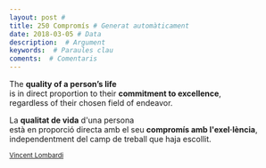 ```yaml
---
layout: post #
title: 250 Compromís # Generat automàticament
date: 2018-03-05 # Data
description:  # Argument
keywords:  # Paraules clau
coments:  # Comentaris
---
```


The **quality of a person’s life** <br />
is in direct proportion to their **commitment to excellence**, <br />
regardless of their chosen field of endeavor. <br />

La **qualitat de vida** d'una persona <br />
està en proporció directa amb el seu **compromís amb l'exel·lència**, <br />
independentment  del camp de treball que haja escollit. <br />

<small>[Vincent Lombardi](http://vincelombardi.com/quotes.html)</small>
